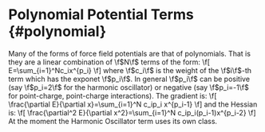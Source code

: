 Polynomial Potential Terms                                         {#polynomial}
==========================

Many of the forms of force field potentials are that of polynomials.  That is
they are a linear combination of \f$N\f$ terms of the form:
\f[
E=\sum_{i=1}^Nc_ix^{p_i}
\f]
where \f$c_i\f$ is the weight of the \f$i\f$-th term which has the exponet 
\f$p_i\f$.  In general \f$p_i\f$ can be positive (say \f$p_i=2\f$ for the
harmonic oscillator) or negative (say \f$p_i=-1\f$ for point-charge,
point-charge interactions).  The gradient is:
\f[
\frac{\partial E}{\partial x}=\sum_{i=1}^N c_ip_i x^{p_i-1}
\f]
and the Hessian is:
\f[
\frac{\partial^2 E}{\partial x^2}=\sum_{i=1}^N c_ip_i(p_i-1)x^{p_i-2}
\f]
At the moment the Harmonic Oscillator term uses its own class.
